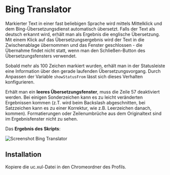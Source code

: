 # Bing Translator
Markierter Text in einer fast beliebigen Sprache wird mittels Mittelklick und dem Bing-Übersetzungsdienst automatisch übersetzt. Falls der Text als 
deutsch erkannt wird, erhält man als Ergebnis die englische Übersetzung. Mit einem Klick auf das Übersetzungsergebnis wird der Text in die 
Zwischenablage übernommen und das Fenster geschlossen - die Übernahme findet nicht statt, wenn man den Schließen-Button des Übersetzungsfensters 
verwendet.

Sobald mehr als 100 Zeichen markiert wurden, erhält man in der Statusleiste eine Information über den gerade laufenden Übersetzungsvorgang. 
Durch Anpassen der Variable `showStatusFrom` lässt sich dieses Verhalten konfigurieren.

Erhält man ein **leeres Übersetzungsfenster**, muss die Zeile 57 deaktiviert werden. Bei einigen Sonderzeichen kann es zu leicht veränderten 
Ergebnissen kommen (z.T. wird beim Backslash abgeschnitten, bei Satzzeichen kann es zu einer Korrektur, wie z.B. Leerzeichen danach, kommen). 
Formatierungen oder Zeilenumbrüche aus dem Originaltext sind im Ergebnisfenster nicht zu sehen.

Das **Ergebnis des Skripts**:

![Screenshot Bing Translator](https://github.com/ardiman/userChrome.js/raw/master/bingtranslator/scr_bingtranslator.png)

## Installation
Kopiere die uc.xul-Datei in den Chromeordner des Profils.